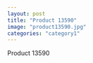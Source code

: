 ```yaml
---
layout: post
title: "Product 13590"
image: "product13590.jpg"
categories: "category1"
---
```

Product 13590
